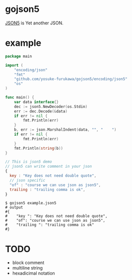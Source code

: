 gojson5
================

[JSON5](https://github.com/aseemk/json5) is Yet another JSON.

# example

```go
package main

import (
	"encoding/json"
	"fmt"
	"github.com/yosuke-furukawa/gojson5/encoding/json5"
	"os"
)

func main() {
	var data interface{}
	dec := json5.NewDecoder(os.Stdin)
	err := dec.Decode(&data)
	if err != nil {
		fmt.Println(err)
	}
	b, err := json.MarshalIndent(data, "", "    ")
	if err != nil {
		fmt.Println(err)
	}
	fmt.Println(string(b))
}
```

```js
// This is json5 demo
// json5 can write comment in your json
{
  key : "Key does not need double quote",
  // json specific
  "of" : "course we can use json as json5",
  trailing : "trailing comma is ok",
}
```

```
$ gojson5 example.json5
# output
#{
#    "key ": "Key does not need double quote",
#    "of": "course we can use json as json5",
#    "trailing ": "trailing comma is ok"
#}
```

# TODO
- block comment
- multiline string
- hexadicimal notation



